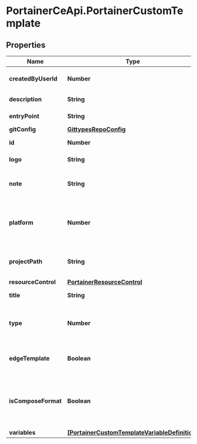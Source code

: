 # PortainerCeApi.PortainerCustomTemplate

## Properties
Name | Type | Description | Notes
------------ | ------------- | ------------- | -------------
**createdByUserId** | **Number** | User identifier who created this template | [optional] 
**description** | **String** | Description of the template | [optional] 
**entryPoint** | **String** | Path to the Stack file | [optional] 
**gitConfig** | [**GittypesRepoConfig**](GittypesRepoConfig.md) |  | [optional] 
**id** | **Number** | CustomTemplate Identifier | [optional] 
**logo** | **String** | URL of the template's logo | [optional] 
**note** | **String** | A note that will be displayed in the UI. Supports HTML content | [optional] 
**platform** | **Number** | Platform associated to the template. Valid values are: 1 - 'linux', 2 - 'windows' | [optional] 
**projectPath** | **String** | Path on disk to the repository hosting the Stack file | [optional] 
**resourceControl** | [**PortainerResourceControl**](PortainerResourceControl.md) |  | [optional] 
**title** | **String** | Title of the template | [optional] 
**type** | **Number** | Type of created stack: * 1 - swarm * 2 - compose * 3 - kubernetes | [optional] 
**edgeTemplate** | **Boolean** | EdgeTemplate indicates if this template purpose for Edge Stack | [optional] 
**isComposeFormat** | **Boolean** | IsComposeFormat indicates if the Kubernetes template is created from a Docker Compose file | [optional] 
**variables** | [**[PortainerCustomTemplateVariableDefinition]**](PortainerCustomTemplateVariableDefinition.md) |  | [optional] 


